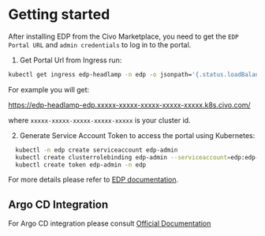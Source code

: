 # Getting started

After installing EDP from the Civo Marketplace, you need to get the `EDP Portal URL` and `admin credentials` to log in to the portal.

1. Get Portal Url from Ingress run:

```bash
kubectl get ingress edp-headlamp -n edp -o jsonpath='{.status.loadBalancer.ingress[0].hostname}'
```

For example you will get:

https://edp-headlamp-edp.xxxxx-xxxxx-xxxxx-xxxxx-xxxxx.k8s.civo.com/

where `xxxxx-xxxxx-xxxxx-xxxxx-xxxxx` is your cluster id.

2. Generate Service Account Token to access the portal using Kubernetes:

```bash
  kubectl -n edp create serviceaccount edp-admin
  kubectl create clusterrolebinding edp-admin --serviceaccount=edp:edp-admin --clusterrole=cluster-admin
  kubectl create token edp-admin -n edp
```

For more details please refer to [EDP documentation](https://epam.github.io/edp-install/quick-start/platform-installation/).

## Argo CD Integration

For Argo CD integration please consult [Official Documentation](https://epam.github.io/edp-install/quick-start/integrate-argocd/)
